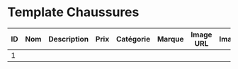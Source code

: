# Template Chaussures

| ID | Nom | Description | Prix | Catégorie | Marque | Image URL | Images | Variantes | Tags | Détails | Type de Magasin | En Vedette | Date de Création | Référence | Actif | Nouveau | Type d'Action | Référence Magasin | Matériau | Poids | Dimensions | Note | Nombre d'Avis |
|----|-----|-------------|------|-----------|---------|-----------|---------|-----------|------|---------|-----------------|------------|------------------|-----------|-------|---------|---------------|-------------------|----------|-------|------------|------|---------------|
| 1 | | | | | | | | | | | | | | | | | | | | | | | 